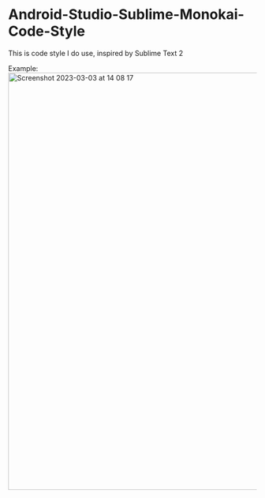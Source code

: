 # Android-Studio-Sublime-Monokai-Code-Style
This is code style I do use, inspired by Sublime Text 2

Example: <img width="846" alt="Screenshot 2023-03-03 at 14 08 17" src="https://user-images.githubusercontent.com/5758404/222741829-db4c2044-139d-41c3-b827-9408e4d1c3de.png">
